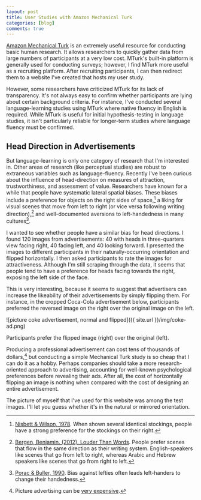 ```yaml
---
layout: post
title: User Studies with Amazon Mechanical Turk
categories: [blog]
comments: true
---
```


[Amazon Mechanical Turk](https://www.mturk.com/mturk/welcome) is an extremely useful resource for conducting basic human research. It allows researchers to quickly gather data from large numbers of participants at a very low cost. MTurk's built-in platform is generally used for conducting surveys; however, I find MTurk more useful as a recruiting platform. After recruiting participants, I can then redirect them to a website I've created that hosts my user study.

However, some researchers have criticized MTurk for its lack of transparency. It's not always easy to confirm whether participants are lying about certain background criteria. For instance, I've conducted several language-learning studies using MTurk where native fluency in English is required. While MTurk is useful for initial hypothesis-testing in language studies, it isn't particularly reliable for longer-term studies where language fluency must be confirmed.

## Head Direction in Advertisements

But language-learning is only one category of research that I'm interested in. Other areas of research (like perceptual studies) are robust to extraneous variables such as language-fluency. Recently I've been curious about the influence of head-direction on measures of attraction, trustworthiness, and assessment of value. Researchers have known for a while that people have systematic lateral spatial biases. These biases include a preference for objects on the right sides of space,[^1] a liking for visual scenes that move from left to right (or vice versa following writing direction),[^2] and well-documented aversions to left-handedness in many cultures[^3].

I wanted to see whether people have a similar bias for head directions. I found 120 images from advertisements: 40 with heads in three-quarters view facing right, 40 facing left, and 40 looking forward. I presented the images to different participants in their naturally-occurring orientation and flipped horizontally. I then asked participants to rate the images for attractiveness. Although I'm still scraping through the data, it seems that people tend to have a preference for heads facing towards the right, exposing the left side of the face.

This is very interesting, because it seems to suggest that advertisers can increase the likeability of their advertisements by simply flipping them. For instance, in the cropped Coca-Cola advertisement below, participants preferred the reversed image on the right over the original image on the left.

![picture coke advertisement, normal and flipped]({{ site.url }}/img/coke-ad.png)
<div class="image-credit">Participants prefer the flipped image (right) over the original (left).</div>

Producing a professional advertisement can cost tens of thousands of dollars,[^4] but conducting a simple Mechanical Turk study is so cheap that I can do it as a hobby. Perhaps companies should take a more research-oriented approach to advertising, accounting for well-known psychological preferences before revealing their ads. After all, the cost of horizontally flipping an image is nothing when compared with the cost of designing an entire advertisement.

The picture of myself that I've used for this website was among the test images. I'll let you guess whether it's in the natural or mirrored orientation.

[^1]: [Nisbett & Wilson, 1978](http://www.people.virginia.edu/~tdw/nisbett&wilson.pdf). When shown several identical stockings, people have a strong preference for the stockings on their right.
[^2]: [Bergen, Benjamin. (2012). Louder Than Words](http://www.cogsci.ucsd.edu/~bkbergen/#books). People prefer scenes that flow in the same direction as their writing system. English-speakers like scenes that go from left to right, whereas Arabic and Hebrew speakers like scenes that go from right to left.
[^3]: [Porac & Buller, 1990](http://psycnet.apa.org/?&fa=main.doiLanding&doi=10.1037/h0084268). Bias against lefties often leads left-handers to change their handedness.
[^4]: Picture advertising can be [very expensive](http://fitsmallbusiness.com/how-much-does-billboard-advertising-cost/).
